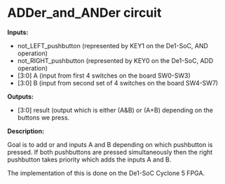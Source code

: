 # ADDer_and_ANDer circuit


**Inputs:**
- not_LEFT_pushbutton (represented by KEY1 on the De1-SoC, AND operation)
- not_RIGHT_pushbutton (represented by KEY0 on the De1-SoC, ADD operation)
- [3:0] A (input from first 4 switches on the board SW0-SW3)
- [3:0] B (input from second set of 4 switches on the board SW4-SW7)


**Outputs:**
- [3:0] result (output which is either (A&B) or (A+B) depending on the buttons we press.


**Description:**

Goal is to add or and inputs A and B depending on which pushbutton is pressed. If both pushbuttons are pressed simultaneously then the right pushbutton takes priority which adds the inputs A and B. 

The implementation of this is done on the De1-SoC Cyclone 5 FPGA.
